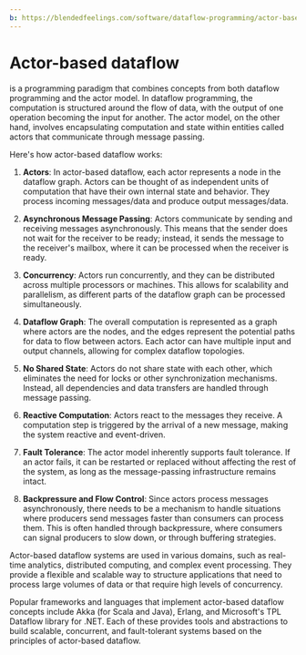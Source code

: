```yaml
---
b: https://blendedfeelings.com/software/dataflow-programming/actor-based-dataflow.md
---
```


# Actor-based dataflow 
is a programming paradigm that combines concepts from both dataflow programming and the actor model. In dataflow programming, the computation is structured around the flow of data, with the output of one operation becoming the input for another. The actor model, on the other hand, involves encapsulating computation and state within entities called actors that communicate through message passing.

Here's how actor-based dataflow works:

1. **Actors**: In actor-based dataflow, each actor represents a node in the dataflow graph. Actors can be thought of as independent units of computation that have their own internal state and behavior. They process incoming messages/data and produce output messages/data.

2. **Asynchronous Message Passing**: Actors communicate by sending and receiving messages asynchronously. This means that the sender does not wait for the receiver to be ready; instead, it sends the message to the receiver's mailbox, where it can be processed when the receiver is ready.

3. **Concurrency**: Actors run concurrently, and they can be distributed across multiple processors or machines. This allows for scalability and parallelism, as different parts of the dataflow graph can be processed simultaneously.

4. **Dataflow Graph**: The overall computation is represented as a graph where actors are the nodes, and the edges represent the potential paths for data to flow between actors. Each actor can have multiple input and output channels, allowing for complex dataflow topologies.

5. **No Shared State**: Actors do not share state with each other, which eliminates the need for locks or other synchronization mechanisms. Instead, all dependencies and data transfers are handled through message passing.

6. **Reactive Computation**: Actors react to the messages they receive. A computation step is triggered by the arrival of a new message, making the system reactive and event-driven.

7. **Fault Tolerance**: The actor model inherently supports fault tolerance. If an actor fails, it can be restarted or replaced without affecting the rest of the system, as long as the message-passing infrastructure remains intact.

8. **Backpressure and Flow Control**: Since actors process messages asynchronously, there needs to be a mechanism to handle situations where producers send messages faster than consumers can process them. This is often handled through backpressure, where consumers can signal producers to slow down, or through buffering strategies.

Actor-based dataflow systems are used in various domains, such as real-time analytics, distributed computing, and complex event processing. They provide a flexible and scalable way to structure applications that need to process large volumes of data or that require high levels of concurrency.

Popular frameworks and languages that implement actor-based dataflow concepts include Akka (for Scala and Java), Erlang, and Microsoft's TPL Dataflow library for .NET. Each of these provides tools and abstractions to build scalable, concurrent, and fault-tolerant systems based on the principles of actor-based dataflow.